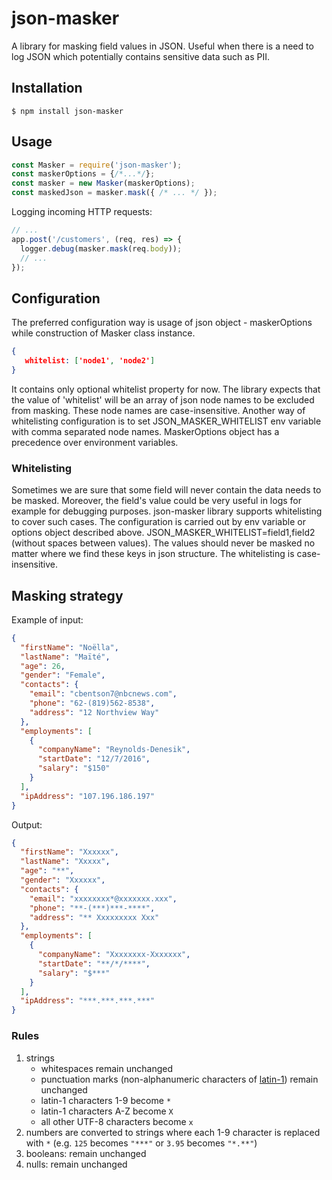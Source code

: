 # json-masker

A library for masking field values in JSON. Useful when there is a need to log JSON which potentially contains sensitive data such as PII.

## Installation
```
$ npm install json-masker
```

## Usage
```js
const Masker = require('json-masker');
const maskerOptions = {/*...*/};
const masker = new Masker(maskerOptions);
const maskedJson = masker.mask({ /* ... */ });
```
Logging incoming HTTP requests:
```js
// ...
app.post('/customers', (req, res) => {
  logger.debug(masker.mask(req.body));
  // ...
});
```

## Configuration
The preferred configuration way is usage of json object - maskerOptions while construction of Masker class instance.
 ```json
 {
    whitelist: ['node1', 'node2']
 }
 ```
 It contains only optional whitelist property for now. The library expects that the value of 'whitelist' will be an array of json node names to be excluded
 from masking. These node names are case-insensitive. Another way of whitelisting configuration is to set JSON_MASKER_WHITELIST env variable with comma
 separated node names. MaskerOptions object has a precedence over environment variables.

### Whitelisting
Sometimes we are sure that some field will never contain the data needs to be masked. Moreover, the field's value could be very useful in logs for example
for debugging purposes. json-masker library supports whitelisting to cover such cases. The configuration is carried out by env variable or options object described above.
JSON_MASKER_WHITELIST=field1,field2 (without spaces between values). The values should never be masked no matter where we find these keys in json structure.
The whitelisting is case-insensitive.

## Masking strategy
Example of input:
```json
{
  "firstName": "Noëlla",
  "lastName": "Maïté",
  "age": 26,
  "gender": "Female",
  "contacts": {
    "email": "cbentson7@nbcnews.com",
    "phone": "62-(819)562-8538",
    "address": "12 Northview Way"
  },
  "employments": [
    {
      "companyName": "Reynolds-Denesik",
      "startDate": "12/7/2016",
      "salary": "$150"
    }
  ],
  "ipAddress": "107.196.186.197"
}
```
Output:
```json
{
  "firstName": "Xxxxxx",
  "lastName": "Xxxxx",
  "age": "**",
  "gender": "Xxxxxx",
  "contacts": {
    "email": "xxxxxxxx*@xxxxxxx.xxx",
    "phone": "**-(***)***-****",
    "address": "** Xxxxxxxxx Xxx"
  },
  "employments": [
    {
      "companyName": "Xxxxxxxx-Xxxxxxx",
      "startDate": "**/*/****",
      "salary": "$***"
    }
  ],
  "ipAddress": "***.***.***.***"
}
```
### Rules
1. strings
    * whitespaces remain unchanged 
    * punctuation marks (non-alphanumeric characters of [latin-1](http://jrgraphix.net/r/Unicode/0020-007F)) remain unchanged
    * latin-1 characters 1-9 become `*`
    * latin-1 characters A-Z become `X`
    * all other UTF-8 characters become `x`
2. numbers are converted to strings where each 1-9 character is replaced with `*` (e.g. `125` becomes `"***"` or `3.95` becomes `"*.**"`) 
3. booleans: remain unchanged
4. nulls: remain unchanged